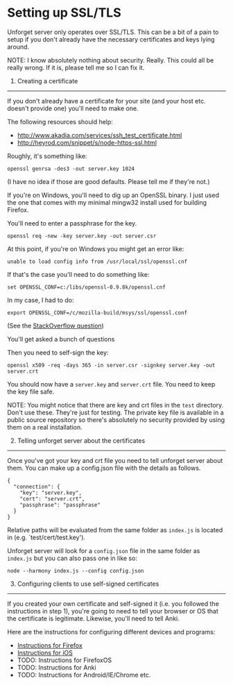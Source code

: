Setting up SSL/TLS
==================

Unforget server only operates over SSL/TLS. This can be a bit of a pain to setup
if you don't already have the necessary certificates and keys lying around.

NOTE: I know absolutely nothing about security. Really. This could all be really
wrong. If it is, please tell me so I can fix it.

1. Creating a certificate
-------------------------

If you don't already have a certificate for your site (and your host etc.
doesn't provide one) you'll need to make one.

The following resources should help:

* http://www.akadia.com/services/ssh_test_certificate.html
* http://heyrod.com/snippet/s/node-https-ssl.html

Roughly, it's something like:

    openssl genrsa -des3 -out server.key 1024

(I have no idea if those are good defaults. Please tell me if they're not.)

If you're on Windows, you'll need to dig up an OpenSSL binary. I just used the
one that comes with my minimal mingw32 install used for building Firefox.

You'll need to enter a passphrase for the key.

    openssl req -new -key server.key -out server.csr

At this point, if you're on Windows you might get an error like:

    unable to load config info from /usr/local/ssl/openssl.cnf

If that's the case you'll need to do something like:

    set OPENSSL_CONF=c:/libs/openssl-0.9.8k/openssl.cnf

In my case, I had to do:

    export OPENSSL_CONF=/c/mozilla-build/msys/ssl/openssl.conf

(See the [StackOverflow
question](http://stackoverflow.com/questions/14459078/unable-to-load-config-info-from-usr-local-ssl-openssl-cnf))

You'll get asked a bunch of questions 

Then you need to self-sign the key:

    openssl x509 -req -days 365 -in server.csr -signkey server.key -out server.crt

You should now have a `server.key` and `server.crt` file. You need to keep the
key file safe.

NOTE: You might notice that there are key and crt files in the `test` directory.
Don't use these. They're just for testing. The private key file is available in
a public source repository so there's absolutely no security provided by using
them on a real installation.


2. Telling unforget server about the certificates
-------------------------------------------------

Once you've got your key and crt file you need to tell unforget server about
them. You can make up a config.json file with the details as follows.

    {
      "connection": {
        "key": "server.key",
        "cert": "server.crt",
        "passphrase": "passphrase"
      }
    }

Relative paths will be evaluated from the same folder as `index.js` is located
in (e.g. `test/cert/test.key').

Unforget server will look for a `config.json` file in the same folder as
`index.js` but you can also pass one in like so:

    node --harmony index.js --config config.json


3. Configuring clients to use self-signed certificates
------------------------------------------------------

If you created your own certificate and self-signed it (i.e. you followed the
instructions in step 1), you're going to need to tell your browser or OS that
the certificate is legitimate. Likewise, you'll need to tell Anki.

Here are the instructions for configuring different devices and programs:

* [Instructions for Firefox](http://superuser.com/questions/744308/how-to-add-a-self-signed-certificate-to-firefox-besides-adding-it-as-a-ca)
* [Instructions for iOS](https://blog.httpwatch.com/2013/12/12/five-tips-for-using-self-signed-ssl-certificates-with-ios/)
* TODO: Instructions for FirefoxOS
* TODO: Instructions for Anki
* TODO: Instructions for Android/IE/Chrome etc.
